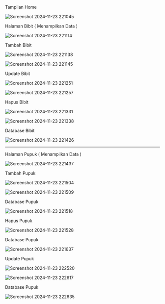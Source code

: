 Tampilan Home

![Screenshot 2024-11-23 221045](https://github.com/user-attachments/assets/e6e30e70-0bb7-4a67-b76a-c6433bfd6b00)


Halaman Bibit ( Menampilkan Data )

![Screenshot 2024-11-23 221114](https://github.com/user-attachments/assets/01492ebe-352f-450e-ac57-d03b2c846bbd)

Tambah Bibit

![Screenshot 2024-11-23 221138](https://github.com/user-attachments/assets/87ea0a0e-ccf8-479f-bf19-9f5a96e00e9b)


![Screenshot 2024-11-23 221145](https://github.com/user-attachments/assets/47c6fb02-7f5e-43df-b138-1dfc49a18a44)

Update Bibit

![Screenshot 2024-11-23 221251](https://github.com/user-attachments/assets/088b0219-67e2-4467-8a95-9982cfca355f)


![Screenshot 2024-11-23 221257](https://github.com/user-attachments/assets/6970fb0a-f62c-4dc7-9637-e699269557f4)

Hapus Bibit 

![Screenshot 2024-11-23 221331](https://github.com/user-attachments/assets/b731ee7b-336b-40c5-a9c2-5c2df5755cf1)


![Screenshot 2024-11-23 221338](https://github.com/user-attachments/assets/0a10858d-1ebe-4458-bb38-e7e57562e3ec)

Database Bibit

![Screenshot 2024-11-23 221426](https://github.com/user-attachments/assets/284cbc18-6fea-4ca0-8bba-821828ad31d2)


---------------------------------------

Halaman Pupuk ( Menampilkan Data )

![Screenshot 2024-11-23 221437](https://github.com/user-attachments/assets/ff00249c-5d9a-4d95-a8f1-e7ee264c10e8)


Tambah Pupuk 

![Screenshot 2024-11-23 221504](https://github.com/user-attachments/assets/018c88fd-b274-40f0-8411-61f0e6acbb9a)


![Screenshot 2024-11-23 221509](https://github.com/user-attachments/assets/575645a4-97aa-451d-9d3d-5c2407651fc7)

Database Pupuk 

![Screenshot 2024-11-23 221518](https://github.com/user-attachments/assets/a516df02-76e6-4ecf-9633-faef722b2bf7)


Hapus Pupuk


![Screenshot 2024-11-23 221528](https://github.com/user-attachments/assets/07498ba4-2a65-41ec-b528-4db01cba233b)

Database Pupuk


![Screenshot 2024-11-23 221637](https://github.com/user-attachments/assets/4cb4fdac-6f29-4b06-b7d9-c3ef7b55b58a)

Update Pupuk

![Screenshot 2024-11-23 222520](https://github.com/user-attachments/assets/41534cea-055c-476a-808b-96c3a29f0eb3)

![Screenshot 2024-11-23 222617](https://github.com/user-attachments/assets/ba5a4281-b07a-4c54-97be-8aabf113243e)

Database Pupuk

![Screenshot 2024-11-23 222635](https://github.com/user-attachments/assets/6e200d8e-3d71-451c-a26c-043a84a2b395)


